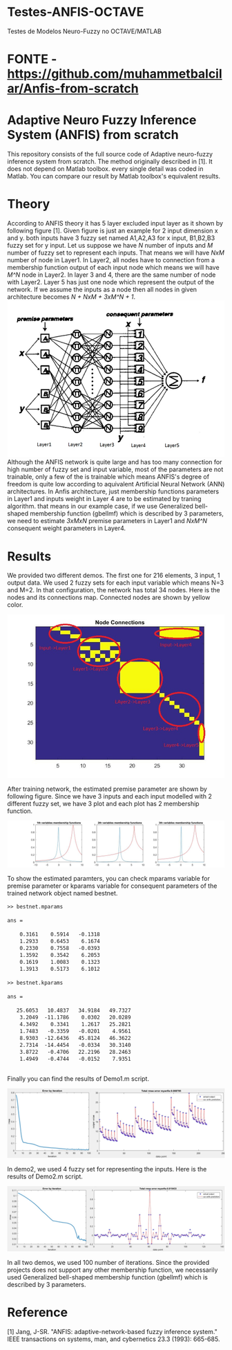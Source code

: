 # Testes-ANFIS-OCTAVE
Testes de Modelos Neuro-Fuzzy no OCTAVE/MATLAB

# FONTE - https://github.com/muhammetbalcilar/Anfis-from-scratch


# Adaptive Neuro Fuzzy Inference System (ANFIS) from scratch

This repository consists of the full source code of Adaptive neuro-fuzzy inference system from scratch. The method originally described in [1]. It does not depend on Matlab toolbox. every single detail was coded in Matlab. You can compare our result by Matlab toolbox's equivalent results. 

# Theory

According to ANFIS theory it has 5 layer excluded input layer as it shown by following figure [1]. Given figure is just an example for 2 input dimension x and y. both inputs have 3 fuzzy set named A1,A2,A3 for x input, B1,B2,B3 fuzzy set for y input. Let us suppose we have *N* number of inputs and *M* number of fuzzy set to represent each inputs. That means we will have *NxM* number of node in Layer1. In Layer2, all nodes have to connection from a membership function output of each input node which means we will have *M^N* node in Layer2. In layer 3 and 4, there are the same number of node with Layer2. Layer 5 has just one node which represent the output of the network. If we assume the inputs as a node then all nodes in given architecture becomes *N + NxM + 3xM^N + 1*.
![Sample image](Output/anfis.jpg?raw=true "Title")
Although the ANFIS network is quite large and has too many connection for high number of fuzzy set and input variable, most of the parameters are not trainable, only a few of the is trainable which means ANFIS's degree of freedom is quite low according to aquivalent Artificial Neural Network (ANN) architectures. In Anfis architecture, just membership functions parameters in Layer1 and inputs weight in Layer 4 are to be estimated by traning algorithm. that means in our example case, if we use Generalized bell-shaped membership function (gbellmf) which is described by 3 parameters, we need to estimate *3xMxN* premise parameters in Layer1 and *NxM^N* consequent weight parameters in Layer4. 

# Results

We provided two different demos. The first one for 216 elements, 3 input, 1 output data. We used 2 fuzzy sets for each input variable which means N=3 and M=2. In that configuration, the network has total 34 nodes. Here is the nodes and its connections map. Connected nodes are shown by yellow color.

![Sample image](Output/connection.jpg?raw=true "Title")

After training network, the estimated premise parameter are shown by following figure. Since we have 3 inputs and each input modelled with 2 different fuzzy set, we have 3 plot and each plot has 2 membership function.

![Sample image](Output/memberships.jpg?raw=true "Title")

To show the estimated paramters, you can check mparams variable for premise parameter or kparams variable for consequent parameters of the trained network object named bestnet.

```
>> bestnet.mparams

ans =

    0.3161    0.5914   -0.1318
    1.2933    0.6453    6.1674
    0.2330    0.7558   -0.0393
    1.3592    0.3542    6.2053
    0.1619    1.0083    0.1323
    1.3913    0.5173    6.1012

>> bestnet.kparams

ans =

   25.6053   10.4837   34.9184   49.7327
    3.2049  -11.1786    0.0302   20.0289
    4.3492    0.3341    1.2617   25.2821
    1.7483   -0.3359   -0.0201    4.9561
    8.9303  -12.6436   45.8124   46.3622
    2.7314  -14.4454   -0.0334   30.3140
    3.8722   -0.4706   22.2196   28.2463
    1.4949   -0.4744   -0.0152    7.9351
    
```

Finally you can find the results of Demo1.m script.

![Sample image](Output/demo1.jpg?raw=true "Title")

In demo2, we used 4 fuzzy set for representing the inputs. Here is the results of Demo2.m script.

![Sample image](Output/demo2.jpg?raw=true "Title")

In all two demos, we used 100 number of iterations. Since the provided projects does not support any other membership function, we necessarily used Generalized bell-shaped membership function (gbellmf) which is described by 3 parameters.

# Reference
[1] Jang, J-SR. "ANFIS: adaptive-network-based fuzzy inference system." IEEE transactions on systems, man, and cybernetics 23.3 (1993): 665-685.
